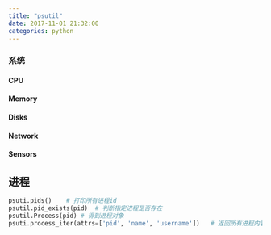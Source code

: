 ```yaml
---
title: "psutil"
date: 2017-11-01 21:32:00
categories: python
---
```


### 系统

#### CPU

####  Memory

#### Disks

#### Network

#### Sensors

## 进程

```python
psuti.pids()	# 打印所有进程id
psutil.pid_exists(pid)	# 判断指定进程是否存在
psutil.Process(pid)	# 得到进程对象
psuti.process_iter(attrs=['pid', 'name', 'username'])	# 返回所有进程内容，可以筛选能获取到的进程的信息。可以获取到的进程信息包括status(进程状态sleeping)、cpu_num、pid(进程id)，cmdline(进程命令)，create_time(创建时间)、cpu_percent(CPU占用率)、open_files(打开的文件列表)、name(所属用户的用户名)、num_threads(线程数)、memory_percent(内存占用率)、environ(系统变量)等
```


